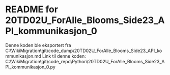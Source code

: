 # README for 20TD02U_ForAlle_Blooms_Side23_API_kommunikasjon_0
Denne koden ble eksportert fra C:\WikiMigration\git\code_dump\20TD02U_ForAlle_Blooms_Side23_API_kommunikasjon.md
Link til denne koden: C:\WikiMigration\git\code_repo\Python\20TD02U_ForAlle_Blooms_Side23_API_kommunikasjon_0.py
